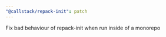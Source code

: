 ```yaml
---
"@callstack/repack-init": patch
---
```


Fix bad behaviour of repack-init when run inside of a monorepo

